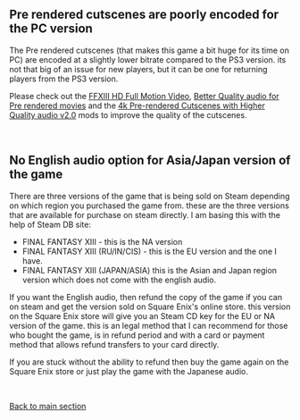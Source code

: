 ## Pre rendered cutscenes are poorly encoded for the PC version

The Pre rendered cutscenes (that makes this game a bit huge for its time on PC) are encoded at a slightly lower bitrate compared to the PS3 version. its not that big of an issue for new players, but it can be one for returning players from the PS3 version. 

Please check out the [FFXIII HD Full Motion Video](https://github.com/Surihix/Fixing-enhancing-Final-Fantasy-XIII/blob/main/docs/non_nova_mods.md#ffxiii-hd-full-motion-video), [Better Quality audio for Pre rendered movies](https://github.com/Surihix/Fixing-enhancing-Final-Fantasy-XIII/blob/main/docs/mods_for_both_frameworks.md#better-quality-audio-for-pre-rendered-movies) and the [4k Pre-rendered Cutscenes with Higher Quality audio v2.0](https://github.com/Surihix/Fixing-enhancing-Final-Fantasy-XIII/blob/main/docs/mods_for_both_frameworks.md#4k-pre-rendered-cutscenes-with-higher-quality-audio-v20) mods to improve the quality of the cutscenes.

<br>

## No English audio option for Asia/Japan version of the game

There are three versions of the game that is being sold on Steam depending on which region you purchased the game from. these are the three versions that are available for purchase on steam directly. I am basing this with the help of Steam DB site:
- FINAL FANTASY XIII - this is the NA version
- FINAL FANTASY XIII (RU/IN/CIS) - this is the EU version and the one I have.
- FINAL FANTASY XIII (JAPAN/ASIA) this is the Asian and Japan region version which does not come with the english audio.

If you want the English audio, then refund the copy of the game if you can on steam and get the version sold on Square Enix's online store. this version on the Square Enix store will give you an Steam CD key for the EU or NA version of the game. this is an legal method that I can recommend for those who bought the game, is in refund period and with a card or payment method that allows refund transfers to your card directly.

If you are stuck without the ability to refund then buy the game again on the Square Enix store or just play the game with the Japanese audio.

<br>

[Back to main section](https://github.com/Surihix/Fixing-enhancing-Final-Fantasy-XIII/blob/main/docs/index.md)
